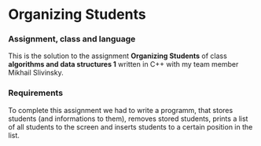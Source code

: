 # Organizing Students

### Assignment, class and language
This is the solution to the assignment **Organizing Students** of class **algorithms and data structures 1** written in C++ with my team member Mikhail Slivinsky.

### Requirements
To complete this assignment we had to write a programm, that stores students (and informations to them), removes stored students, prints a list of all students to the screen and inserts students to a certain position in the list. 
